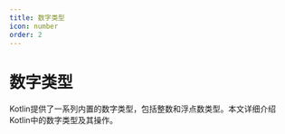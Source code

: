 ```yaml
---
title: 数字类型
icon: number
order: 2
---
```


# 数字类型

Kotlin提供了一系列内置的数字类型，包括整数和浮点数类型。本文详细介绍Kotlin中的数字类型及其操作。
